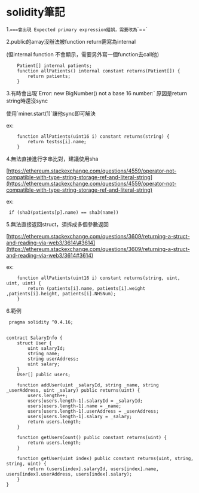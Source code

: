 # solidity筆記

1.`===會出現 Expected primary expression錯誤，需要改為`\`==\`

2.public的array沒辦法被function return需寫為internal

\(但internal function 不會顯示，需要另外寫一個function去call他\)

```text
    Patient[] internal patients;
    function allPatients() internal constant returns(Patient[]) {
        return patients;
    }
```

3.有時會出現\`Error: new BigNumber\(\) not a base 16 number:\` 原因是return string時還沒sync

使用\`miner.start\(1\)\`讓他sync即可解決

ex:

```text
    function allPatients(uint16 i) constant returns(string) {
        return testss[i].name;
    }
```

4.無法直接進行字串比對，建議使用sha

[https://ethereum.stackexchange.com/questions/4559/operator-not-compatible-with-type-string-storage-ref-and-literal-string](https://ethereum.stackexchange.com/questions/4559/operator-not-compatible-with-type-string-storage-ref-and-literal-string)

ex:

```text
 if (sha3(patients[p].name) == sha3(name))
```

5.無法直接返回struct，須拆成多個參數返回

[https://ethereum.stackexchange.com/questions/3609/returning-a-struct-and-reading-via-web3/3614\#3614](https://ethereum.stackexchange.com/questions/3609/returning-a-struct-and-reading-via-web3/3614#3614)

ex:

```text
    function allPatients(uint16 i) constant returns(string, uint, uint, uint) {
        return (patients[i].name, patients[i].weight ,patients[i].height, patients[i].NHSNum);
    }
```

6.範例

```text
 pragma solidity ^0.4.16;


contract SalaryInfo {
    struct User {
        uint salaryId;
        string name;
        string userAddress;
        uint salary;
    }
    User[] public users;

    function addUser(uint _salaryId, string _name, string _userAddress, uint _salary) public returns(uint) {
        users.length++;
        users[users.length-1].salaryId = _salaryId;
        users[users.length-1].name = _name;
        users[users.length-1].userAddress = _userAddress;
        users[users.length-1].salary = _salary;
        return users.length;
    }

    function getUsersCount() public constant returns(uint) {
        return users.length;
    }

    function getUser(uint index) public constant returns(uint, string, string, uint) {
        return (users[index].salaryId, users[index].name, users[index].userAddress, users[index].salary);
    }
}
```

